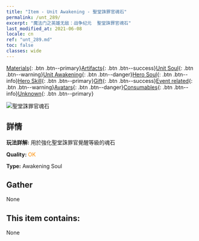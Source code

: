 ```yaml
---
title: "Item - Unit Awakening - 聖堂誅罪官魂石"
permalink: /unt_289/
excerpt: "魔法门之英雄无敌：战争纪元  聖堂誅罪官魂石"
last_modified_at: 2021-06-08
locale: cn
ref: "unt_289.md"
toc: false
classes: wide
---
```

 [Materials](/ItemsCN/){: .btn .btn--primary}[Artifacts](/ItemsCN/Artifacts/){: .btn .btn--success}[Unit Soul](/ItemsCN/UnitSoul/){: .btn .btn--warning}[Unit Awakening](/ItemsCN/UnitAwakening/){: .btn .btn--danger}[Hero Soul](/ItemsCN/HeroSoul/){: .btn .btn--info}[Hero Skill](/ItemsCN/HeroSkill/){: .btn .btn--primary}[Gift](/ItemsCN/Gift/){: .btn .btn--success}[Event related](/ItemsCN/Events/){: .btn .btn--warning}[Avatars](/ItemsCN/Avatars/){: .btn .btn--danger}[Consumables](/ItemsCN/Consumables/){: .btn .btn--info}[Unknown](/ItemsCN/Unknown/){: .btn .btn--primary}

 ![聖堂誅罪官魂石](/images/u/tia_shengqishi.jpg)

## 詳情
 **玩法詳解:** 用於強化聖堂誅罪官覺醒等級的魂石

 **Quality:** <span style="color: #FF8C00">OK</span>

 **Type:** Awakening Soul

## Gather

  None

## This item contains:

  None

